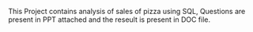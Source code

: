 This Project contains analysis of sales of pizza using SQL, Questions are present in PPT attached and the reseult is present in DOC file.
